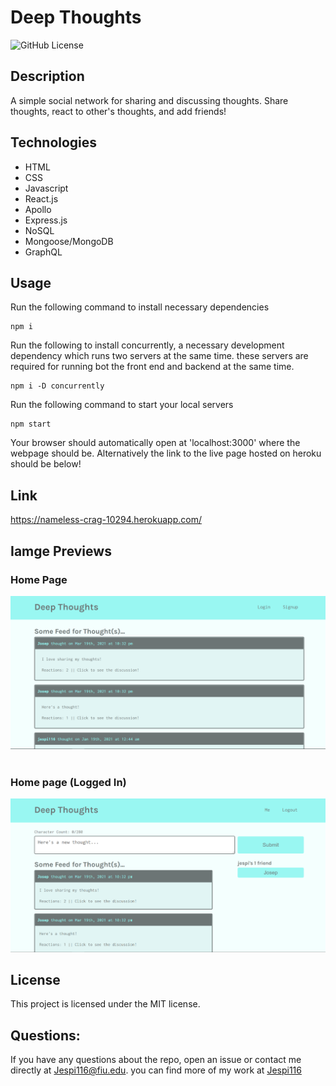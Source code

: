 # Deep Thoughts
![GitHub License](https://img.shields.io/badge/license-MIT-blue.svg)

## Description
A simple social network for sharing and discussing thoughts. Share thoughts, react to other's thoughts, and add friends!

## Technologies
* HTML
* CSS
* Javascript
* React.js
* Apollo
* Express.js
* NoSQL
* Mongoose/MongoDB
* GraphQL


## Usage

Run the following command to install necessary dependencies
```
npm i
```
Run the following to install concurrently, a necessary development dependency which runs two servers at the same time. these servers are required for running bot the front end and backend at the same time.
```
npm i -D concurrently
```
Run the following command to start your local servers
```
npm start
```
Your browser should automatically open at 'localhost:3000' where the webpage should be. Alternatively the link to the live page hosted on heroku should be below!


## Link

https://nameless-crag-10294.herokuapp.com/

## Iamge Previews
### Home Page
![](./screenshots/Screenshot.png) 
<br/><br/>

### Home page (Logged In)
![](./screenshots/Screenshot2.png)

## License

This project is licensed under the MIT license.

## Questions:

If you have any questions about the repo, open an issue or contact me directly at Jespi116@fiu.edu. you can find more of my work at [Jespi116](https://github.com/Jespi116)
